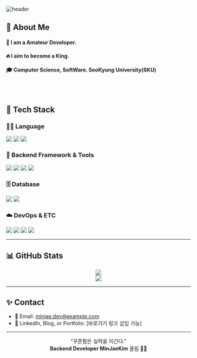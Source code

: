 <div>
  
![header](https://capsule-render.vercel.app/api?type=waving&color=0:ECE9E6,100:FFFFFF&height=250&text=MinJaeKim&fontColor=000000&fontAlignY=40&desc=Backend%20Developer%20%7C%20Java%20%7C%20DB&descAlign=50&descAlignY=65)

</div>

<div>
  <!--Body-->
  
  ## 👀 About Me
  #### :raising_hand: I am a Amateur Developer.<br/>
  #### :fire: I aim to become a King.<br/>
  #### :mortar_board: Computer Science, SoftWare. SeoKyung University(SKU)
  <br/>
  <br/>
  

## 🧱 Tech Stack

### 👨‍💻 Language
<!-- Java -->
<img src="https://img.shields.io/badge/Java-007396?style=flat-square&logo=OpenJDK&logoColor=white"/>
<!-- SQL -->
<img src="https://img.shields.io/badge/SQL-4479A1?style=flat-square&logo=MySQL&logoColor=white"/>
<!-- Python (optional) -->
<img src="https://img.shields.io/badge/Python-3776AB?style=flat-square&logo=Python&logoColor=white"/>

### 🧰 Backend Framework & Tools
<!-- Spring -->
<img src="https://img.shields.io/badge/Spring Boot-6DB33F?style=flat-square&logo=Spring-Boot&logoColor=white"/>
<!-- JPA -->
<img src="https://img.shields.io/badge/JPA-59666C?style=flat-square&logo=Hibernate&logoColor=white"/>
<!-- MyBatis -->
<img src="https://img.shields.io/badge/MyBatis-0052CC?style=flat-square&logo=MySQL&logoColor=white"/>
<!-- REST API -->
<img src="https://img.shields.io/badge/REST-000000?style=flat-square&logo=Rest&logoColor=white"/>

### 🗄️ Database
<!-- MySQL -->
<img src="https://img.shields.io/badge/MySQL-005C84?style=flat-square&logo=MySQL&logoColor=white"/>
<!-- Oracle -->
<img src="https://img.shields.io/badge/Oracle-F80000?style=flat-square&logo=Oracle&logoColor=white"/>

### ☁️ DevOps & ETC
<!-- Git -->
<img src="https://img.shields.io/badge/Git-F05032?style=flat-square&logo=Git&logoColor=white"/>
<!-- GitHub -->
<img src="https://img.shields.io/badge/GitHub-181717?style=flat-square&logo=GitHub&logoColor=white"/>
<!-- IntelliJ -->
<img src="https://img.shields.io/badge/IntelliJ IDEA-000000?style=flat-square&logo=intellijidea&logoColor=white"/>
<!-- AWS -->
<img src="https://img.shields.io/badge/AWS-232F3E?style=flat-square&logo=Amazon-AWS&logoColor=white"/>

---

## 📊 GitHub Stats

<div align="center">
  <img src="https://github-readme-stats.vercel.app/api?username=MinJaeKim&show_icons=true&theme=tokyonight&hide=stars"/>
  <br/>
  <img src="https://github-readme-stats.vercel.app/api/top-langs/?username=MinJaeKim&layout=compact&theme=tokyonight"/>
</div>

---

## ✨ Contact

- 📧 Email: minjae.dev@example.com  
- 💼 LinkedIn, Blog, or Portfolio: [바로가기 링크 삽입 가능]

---

<!-- footer -->
<div align="center">

"꾸준함은 실력을 이긴다."  
**Backend Developer MinJaeKim** 올림 🙇‍♂️

</div>

<!--
**Jiyu-Kim/Jiyu-Kim** is a ✨ _special_ ✨ repository because its `README.md` (this file) appears on your GitHub profile.

Here are some ideas to get you started:
- Hi there 👋
- 🔭 I’m currently working on ...
- 🌱 I’m currently learning ...
- 👯 I’m looking to collaborate on ...
- 🤔 I’m looking for help with ...
- 💬 Ask me about ...
- 📫 How to reach me: ...
- 😄 Pronouns: ...
- ⚡ Fun fact: ...
-->
